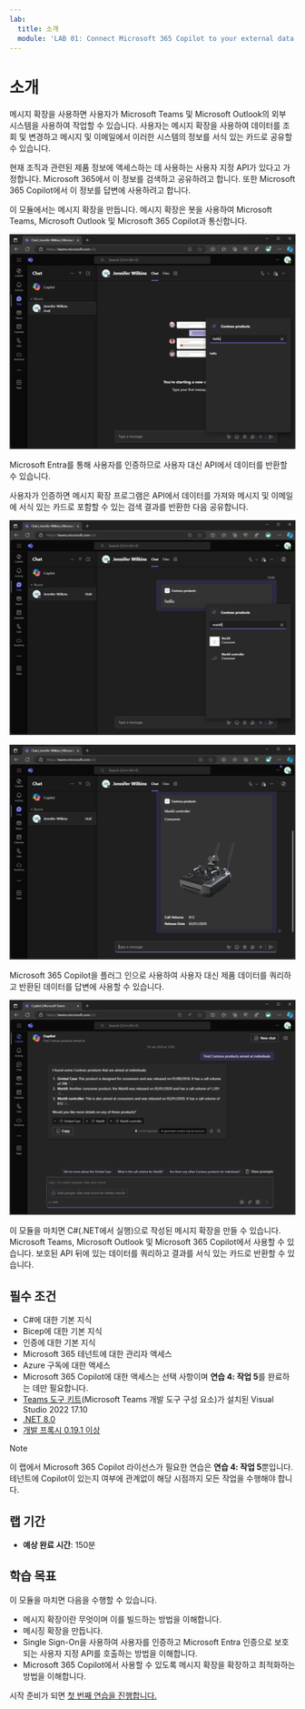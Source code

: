 ```yaml
---
lab:
  title: 소개
  module: 'LAB 01: Connect Microsoft 365 Copilot to your external data in real-time with message extension plugins built with .NET and Visual Studio'
---
```


# 소개

메시지 확장을 사용하면 사용자가 Microsoft Teams 및 Microsoft Outlook의 외부 시스템을 사용하여 작업할 수 있습니다. 사용자는 메시지 확장을 사용하여 데이터를 조회 및 변경하고 메시지 및 이메일에서 이러한 시스템의 정보를 서식 있는 카드로 공유할 수 있습니다.

현재 조직과 관련된 제품 정보에 액세스하는 데 사용하는 사용자 지정 API가 있다고 가정합니다. Microsoft 365에서 이 정보를 검색하고 공유하려고 합니다. 또한 Microsoft 365 Copilot에서 이 정보를 답변에 사용하려고 합니다.

이 모듈에서는 메시지 확장을 만듭니다. 메시지 확장은 봇을 사용하여 Microsoft Teams, Microsoft Outlook 및 Microsoft 365 Copilot과 통신합니다.

![Microsoft Teams의 검색 기반 메시지 확장 프로그램에서 반환된 검색 결과의 스크린샷](../media/1-search-results.png)

Microsoft Entra를 통해 사용자를 인증하므로 사용자 대신 API에서 데이터를 반환할 수 있습니다.

사용자가 인증하면 메시지 확장 프로그램은 API에서 데이터를 가져와 메시지 및 이메일에 서식 있는 카드로 포함할 수 있는 검색 결과를 반환한 다음 공유합니다.

![Microsoft Teams의 외부 API에서 데이터를 사용하는 검색 결과의 스크린샷](../media/3-search-results-api.png)

![Microsoft Teams의 메시지에 포함된 검색 결과의 스크린샷입니다.](../media/4-adaptive-card.png)

Microsoft 365 Copilot을 플러그 인으로 사용하여 사용자 대신 제품 데이터를 쿼리하고 반환된 데이터를 답변에 사용할 수 있습니다.

![메시지 확장 플러그 인에서 반환된 정보를 포함하는 Microsoft 365 Copilot의 답변 스크린샷. 제품 정보를 보여 주는 적응형 카드가 표시됩니다.](../media/5-copilot-answer.png)

이 모듈을 마치면 C#(.NET에서 실행)으로 작성된 메시지 확장을 만들 수 있습니다. Microsoft Teams, Microsoft Outlook 및 Microsoft 365 Copilot에서 사용할 수 있습니다. 보호된 API 뒤에 있는 데이터를 쿼리하고 결과를 서식 있는 카드로 반환할 수 있습니다.

## 필수 조건

- C#에 대한 기본 지식
- Bicep에 대한 기본 지식
- 인증에 대한 기본 지식
- Microsoft 365 테넌트에 대한 관리자 액세스
- Azure 구독에 대한 액세스
- Microsoft 365 Copilot에 대한 액세스는 선택 사항이며 **연습 4: 작업 5**를 완료하는 데만 필요합니다.
- [Teams 도구 키트](/microsoftteams/platform/toolkit/toolkit-v4/teams-toolkit-fundamentals-vs)(Microsoft Teams 개발 도구 구성 요소)가 설치된 Visual Studio 2022 17.10
- [.NET 8.0](https://dotnet.microsoft.com/download/dotnet/8.0)
- [개발 프록시 0.19.1 이상](https://aka.ms/devproxy)

> [!NOTE]
> 이 랩에서 Microsoft 365 Copilot 라이선스가 필요한 연습은 **연습 4: 작업 5**뿐입니다. 테넌트에 Copilot이 있는지 여부에 관계없이 해당 시점까지 모든 작업을 수행해야 합니다.

## 랩 기간

  - **예상 완료 시간**: 150분

## 학습 목표

이 모듈을 마치면 다음을 수행할 수 있습니다.

- 메시지 확장이란 무엇이며 이를 빌드하는 방법을 이해합니다.
- 메시징 확장을 만듭니다.
- Single Sign-On을 사용하여 사용자를 인증하고 Microsoft Entra 인증으로 보호되는 사용자 지정 API를 호출하는 방법을 이해합니다.
- Microsoft 365 Copilot에서 사용할 수 있도록 메시지 확장을 확장하고 최적화하는 방법을 이해합니다.

시작 준비가 되면 [첫 번째 연습을 진행합니다.](./2-exercise-create-a-message-extension.md)
